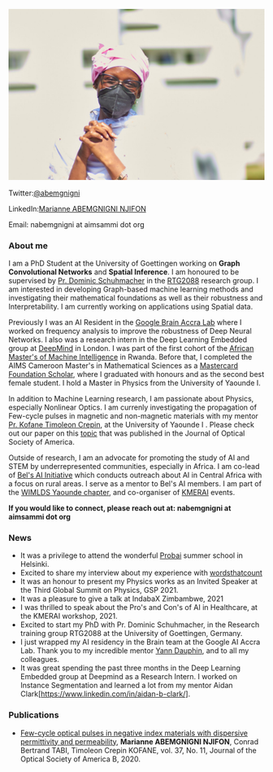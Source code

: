 
!["Nothing happens until something moves" (Albert Einstein.)](./pink_pic.jpg)

Twitter:[@abemgnigni](https://twitter.com/abemgnigni)

LinkedIn:[Marianne ABEMGNIGNI NJIFON](https://www.linkedin.com/in/marianne-abemgnigni-njifon-931142150/)

Email: nabemgnigni at aimsammi dot org

### About me
I am a PhD Student at the University of Goettingen working on **Graph Convolutional Networks** and **Spatial Inference**. I am honoured to be supervised by [Pr. Dominic Schuhmacher](http://www.dominic.schuhmacher.name/) in the [RTG2088](https://www.uni-goettingen.de/en/514290.html) research group. I am interested in developing Graph-based machine learning methods and investigating their mathematical foundations as well as their robustness and Interpretability. I am currently working on applications using Spatial data.

Previously I was an AI Resident in the [Google Brain Accra Lab]((https://research.google/locations/accra/)) where I worked on frequency analysis to improve the robustness of Deep Neural Networks. I also  was a research intern in the Deep Learning Embedded group at [DeepMind](https://www.deepmind.com/) in London. I was part of the first cohort of the [African Master's of Machine Intelligence](https://nexteinstein.org/aims-launches-first-of-its-kind-african-masters-in-machine-intelligence-at-rwanda-campus/) in Rwanda. Before that, I completed the AIMS Cameroon Master's in Mathematical Sciences as a [Mastercard Foundation Scholar](https://mastercardfdn.org/all/scholars/), where I graduated with honours and as the second best female student. I hold a Master in Physics from the University of Yaounde I. 

In addition to Machine Learning research, I am passionate about Physics, especially Nonlinear Optics. I am currenly investigating the propagation of Few-cycle pulses in magnetic and non-magnetic materials with my mentor [Pr. Kofane Timoleon Crepin](https://www.researchgate.net/profile/Timoleon-Crepin-Kofane), at the University of Yaounde I . Please check out our paper on this [topic](https://opg.optica.org/josab/abstract.cfm?uri=josab-37-11-a331) that was published in the Journal of Optical Society of America.

Outside of research, I am an advocate for promoting the study of AI and STEM by underrepresented communities, especially in Africa. I am co-lead of [Bel's AI Initiative](https://www.linkedin.com/company/79720797) which conducts outreach about AI in Central Africa with a focus on rural areas. I serve as a mentor to Bel's AI members. I am part of the [WIMLDS Yaounde chapter](http://wimlds.org/about-the-yaounde-team-2/), and co-organiser of [KMERAI](https://sites.google.com/view/kmerai-2021/home?authuser=0) events.

**If you would like to connect, please reach out at: nabemgnigni at aimsammi dot org**


### News
  - It was a privilege to attend the wonderful [Probai](https://probabilistic.ai/) summer school in Helsinki.
  - Excited to share my interview about my experience with [wordsthatcount](https://wordsthatcount.org/women-in-machine-learning-abemgnigni-njifon-marianne/)
  - It was an honour to present my Physics works as an Invited Speaker at the Third Global Summit on Physics, GSP 2021.
  - It was a pleasure to give a talk at IndabaX Zimbambwe, 2021
  - I was thrilled to speak about the Pro's and Con's of AI in Healthcare, at the KMERAI workshop, 2021.
  - Excited to start my PhD with Pr. Dominic Schuhmacher, in the Research training group RTG2088 at the University of Goettingen, Germany.
  - I just wrapped my AI residency in the Brain team at the Google AI Accra Lab. Thank you to my incredible mentor [Yann Dauphin](https://www.dauphin.io/), and to all my colleagues.
  - It was great spending the past three months in the Deep Learning Embedded group at Deepmind as a Research Intern. I worked on Instance Segmentation and learned a lot from my mentor Aidan Clark[https://www.linkedin.com/in/aidan-b-clark/].

### Publications
   - [Few-cycle optical pulses in negative index materials with dispersive permittivity and permeability](https://opg.optica.org/josab/abstract.cfm?uri=josab-37-11-a331),  **Marianne ABEMGNIGNI NJIFON**, Conrad Bertrand TABI, Timoleon Crepin KOFANE, vol. 37, No. 11, Journal of the Optical Society of America B, 2020.

 
  
  

